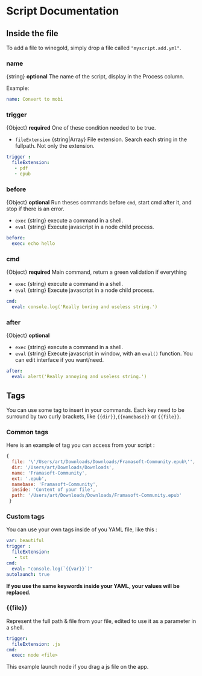 # Script Documentation


## Inside the file

To add a file to winegold, simply drop a file called `"myscript.add.yml"`.

### name

{string} **optional** The name of the script, display in the Process column.

Example:

```yaml
name: Convert to mobi
```

### trigger

{Object} **required** One of these condition needed to be true.

* `fileExtension` {string|Array} File extension. Search each string in the fullpath. Not only the extension.

```yaml
trigger :
  fileExtension:
   - pdf
   - epub
```

### before

{Object} **optional** Run theses commands before `cmd`, start cmd after it, and stop if there is an error.

* `exec` {string} execute a command in a shell.
* `eval` {string} Execute javascript in a node child process.

```yaml
before:
  exec: echo hello
```

### cmd

{Object} **required** Main command, return a green validation if everything

* `exec` {string} execute a command in a shell.
* `eval` {string} Execute javascript in a node child process.

```yaml
cmd:
  eval: console.log('Really boring and useless string.')
```

### after

{Object} **optional**

* `exec` {string} execute a command in a shell.
* `eval` {string} Execute javascript in window, with an `eval()` function. You can edit interface if you want/need.

```yaml
after:
  eval: alert('Really annoying and useless string.')
```
## Tags

You can use some tag to insert in your commands. Each key need to be surround by two curly brackets, like `{{dir}}`,`{{namebase}}` or `{{file}}`.



### Common tags

Here is an example of tag you can access from your script  :

```js
{
  file: '\'/Users/art/Downloads/Downloads/Framasoft-Community.epub\'',
  dir: '/Users/art/Downloads/Downloads',
  name: 'Framasoft-Community',
  ext: '.epub',
  namebase: 'Framasoft-Community',
  inside: 'Content of your file',
  path: '/Users/art/Downloads/Downloads/Framasoft-Community.epub'
 }
```

### Custom tags

You can use your own tags inside of you YAML file, like this :

```yaml
var: beautiful
trigger :
  fileExtension:
   - txt
cmd:
  eval: "console.log(`{{var}}`)"
autolaunch: true
```
**If you use the same keywords inside your YAML, your values will be replaced.**

### {{file}}

Represent the full path & file from your file, edited to use it as a parameter in a shell.

```yaml
trigger:
  fileExtension: .js
cmd:
  exec: node <file>
```

This example launch node if you drag a js file on the app.
